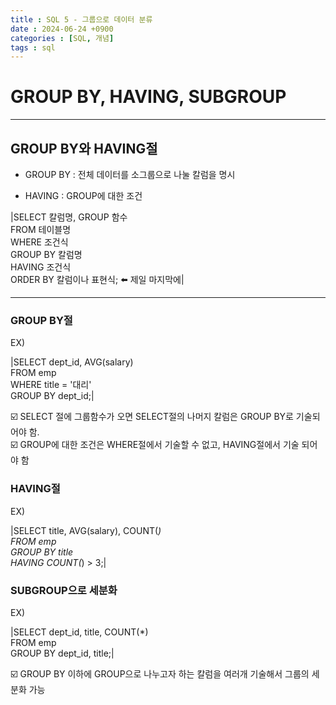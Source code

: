 ```yaml
---
title : SQL 5 - 그룹으로 데이터 분류
date : 2024-06-24 +0900
categories : [SQL, 개념]
tags : sql
---
```

# **GROUP BY, HAVING, SUBGROUP**
---
## GROUP BY와 HAVING절

- GROUP BY : 전체 데이터를 소그룹으로 나눌 칼럼을 명시

- HAVING : GROUP에 대한 조건

|SELECT 칼럼명, GROUP 함수 <br> FROM 테이블명 <br> WHERE 조건식 <br> GROUP BY 칼럼명 <br> HAVING 조건식 <br> ORDER BY 칼럼이나 표현식; ⬅️ 제일 마지막에|

---
### GROUP BY절
EX)

|SELECT dept_id, AVG(salary) <br> FROM emp <br> WHERE title = '대리' <br> GROUP BY dept_id;|

☑️ SELECT 절에 그룹함수가 오면 SELECT절의 나머지 칼럼은 GROUP BY로 기술되어야 함. <br>
☑️ GROUP에 대한 조건은 WHERE절에서 기술할 수 없고, HAVING절에서 기술 되어야 함

### HAVING절
EX)

|SELECT title, AVG(salary), COUNT(*) <br> FROM emp <br> GROUP BY title <br> HAVING COUNT(*) > 3;|


### SUBGROUP으로 세분화
EX)

|SELECT dept_id, title, COUNT(*) <br> FROM emp <br> GROUP BY dept_id, title;|

☑️ GROUP BY 이하에 GROUP으로 나누고자 하는 칼럼을 여러개 기술해서 그룹의 세분화 가능